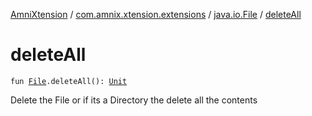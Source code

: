 [AmniXtension](../../index.md) / [com.amnix.xtension.extensions](../index.md) / [java.io.File](index.md) / [deleteAll](./delete-all.md)

# deleteAll

`fun `[`File`](http://docs.oracle.com/javase/6/docs/api/java/io/File.html)`.deleteAll(): `[`Unit`](https://kotlinlang.org/api/latest/jvm/stdlib/kotlin/-unit/index.html)

Delete the File or if its a Directory the delete all the contents

